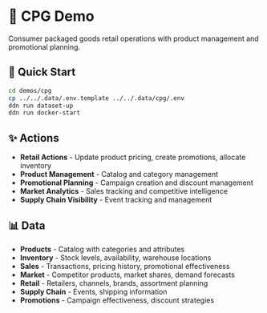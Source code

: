 # 🛒 CPG Demo

Consumer packaged goods retail operations with product management and promotional planning.

## 🚀 Quick Start

```bash
cd demos/cpg
cp ../../.data/.env.template ../../.data/cpg/.env
ddn run dataset-up
ddn run docker-start
```

## ✨ Actions

- **Retail Actions** - Update product pricing, create promotions, allocate inventory
- **Product Management** - Catalog and category management
- **Promotional Planning** - Campaign creation and discount management
- **Market Analytics** - Sales tracking and competitive intelligence
- **Supply Chain Visibility** - Event tracking and management

## 📊 Data

- **Products** - Catalog with categories and attributes
- **Inventory** - Stock levels, availability, warehouse locations
- **Sales** - Transactions, pricing history, promotional effectiveness
- **Market** - Competitor products, market shares, demand forecasts
- **Retail** - Retailers, channels, brands, assortment planning
- **Supply Chain** - Events, shipping information
- **Promotions** - Campaign effectiveness, discount strategies
